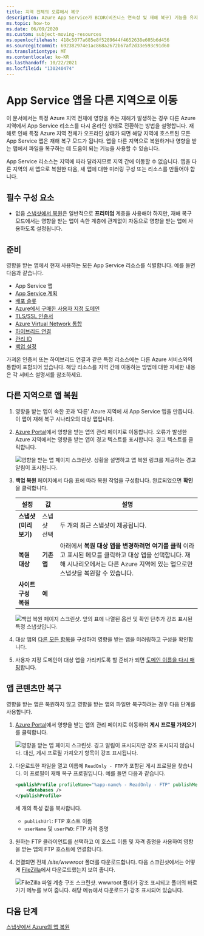 ```yaml
---
title: 지역 전체의 오류에서 복구
description: Azure App Service가 BCDR(비즈니스 연속성 및 재해 복구) 기능을 유지하는 데 도움이 되는 방법을 알아봅니다. Azure에서 특정 지역 전체의 오류로부터 앱을 복구합니다.
ms.topic: how-to
ms.date: 06/09/2020
ms.custom: subject-moving-resources
ms.openlocfilehash: 418c5077a685e8f5289644f4652638e605b6d456
ms.sourcegitcommit: 692382974e1ac868a2672b67af2d33e593c91d60
ms.translationtype: MT
ms.contentlocale: ko-KR
ms.lasthandoff: 10/22/2021
ms.locfileid: "130240474"
---
```

# <a name="move-an-app-service-app-to-another-region"></a>App Service 앱을 다른 지역으로 이동

이 문서에서는 특정 Azure 지역 전체에 영향을 주는 재해가 발생하는 경우 다른 Azure 지역에서 App Service 리소스를 다시 온라인 상태로 전환하는 방법을 설명합니다. 재해로 인해 특정 Azure 지역 전체가 오프라인 상태가 되면 해당 지역에 호스트된 모든 App Service 앱은 재해 복구 모드가 됩니다. 앱을 다른 지역으로 복원하거나 영향을 받는 앱에서 파일을 복구하는 데 도움이 되는 기능을 사용할 수 있습니다.

App Service 리소스는 지역에 따라 달라지므로 지역 간에 이동할 수 없습니다. 앱을 다른 지역의 새 앱으로 복원한 다음, 새 앱에 대한 미러링 구성 또는 리소스를 만들어야 합니다.

## <a name="prerequisites"></a>필수 구성 요소

- 없음 [스냅샷에서 복원](app-service-web-restore-snapshots.md)은 일반적으로 **프리미엄** 계층을 사용해야 하지만, 재해 복구 모드에서는 영향을 받는 앱이 속한 계층에 관계없이 자동으로 영향을 받는 앱에 사용하도록 설정됩니다.

## <a name="prepare"></a>준비

영향을 받는 앱에서 현재 사용하는 모든 App Service 리소스를 식별합니다. 예를 들면 다음과 같습니다.

- App Service 앱
- [App Service 계획](overview-hosting-plans.md)
- [배포 슬롯](deploy-staging-slots.md)
- [Azure에서 구매한 사용자 지정 도메인](manage-custom-dns-buy-domain.md)
- [TLS/SSL 인증서](configure-ssl-certificate.md)
- [Azure Virtual Network 통합](./overview-vnet-integration.md)
- [하이브리드 연결](app-service-hybrid-connections.md)
- [관리 ID](overview-managed-identity.md)
- [백업 설정](manage-backup.md)

가져온 인증서 또는 하이브리드 연결과 같은 특정 리소스에는 다른 Azure 서비스와의 통합이 포함되어 있습니다. 해당 리소스를 지역 간에 이동하는 방법에 대한 자세한 내용은 각 서비스 설명서를 참조하세요.

## <a name="restore-app-to-a-different-region"></a>다른 지역으로 앱 복원

1. 영향을 받는 앱이 속한 곳과 ‘다른’ Azure 지역에 새 App Service 앱을 만듭니다. 이 앱이 재해 복구 시나리오의 대상 앱입니다.

1. [Azure Portal](https://portal.azure.com)에서 영향을 받는 앱의 관리 페이지로 이동합니다. 오류가 발생한 Azure 지역에서는 영향을 받는 앱이 경고 텍스트를 표시합니다. 경고 텍스트를 클릭합니다.

    ![영향을 받는 앱 페이지 스크린샷. 상황을 설명하고 앱 복원 링크를 제공하는 경고 알림이 표시됩니다.](media/manage-disaster-recovery/restore-start.png)

1. **백업 복원** 페이지에서 다음 표에 따라 복원 작업을 구성합니다. 완료되었으면 **확인** 을 클릭합니다.

   | 설정 | 값 | 설명 |
   |-|-|-|
   | **스냅샷(미리 보기)** | 스냅샷 선택 | 두 개의 최근 스냅샷이 제공됩니다. |
   | **복원 대상** | **기존 앱** | 아래에서 **복원 대상 앱을 변경하려면 여기를 클릭** 이라고 표시된 메모를 클릭하고 대상 앱을 선택합니다. 재해 시나리오에서는 다른 Azure 지역에 있는 앱으로만 스냅샷을 복원할 수 있습니다. |
   | **사이트 구성 복원** | **예** | |

    ![백업 복원 페이지 스크린샷. 앞의 표에 나열된 옵션 및 확인 단추가 강조 표시된 특정 스냅샷입니다.](media/manage-disaster-recovery/restore-configure.png)

3. 대상 앱의 [다른 모든 항목](#prepare)을 구성하여 영향을 받는 앱을 미러링하고 구성을 확인합니다.

4. 사용자 지정 도메인이 대상 앱을 가리키도록 할 준비가 되면 [도메인 이름을 다시 매핑](manage-custom-dns-migrate-domain.md#remap-the-active-dns-name)합니다.

## <a name="recover-app-content-only"></a>앱 콘텐츠만 복구

영향을 받는 앱은 복원하지 않고 영향을 받는 앱의 파일만 복구하려는 경우 다음 단계를 사용합니다.

1. [Azure Portal](https://portal.azure.com)에서 영향을 받는 앱의 관리 페이지로 이동하여 **게시 프로필 가져오기** 를 클릭합니다.

    ![영향을 받는 앱 페이지 스크린샷. 경고 알림이 표시되지만 강조 표시되지 않습니다. 대신, 게시 프로필 가져오기 항목이 강조 표시됩니다.](media/manage-disaster-recovery/get-publish-profile.png)

1. 다운로드한 파일을 열고 이름에 `ReadOnly - FTP`가 포함된 게시 프로필을 찾습니다. 이 프로필이 재해 복구 프로필입니다. 예를 들면 다음과 같습니다.

    ```xml
    <publishProfile profileName="%app-name% - ReadOnly - FTP" publishMethod="FTP" publishUrl="ftp://%ftp-site%/site/wwwroot" ftpPassiveMode="True" userName="%app-name%\$%app-name%" userPWD="" destinationAppUrl="http://%app-name%.azurewebsites.net" SQLServerDBConnectionString="" mySQLDBConnectionString="" hostingProviderForumLink="" controlPanelLink="http://windows.azure.com" webSystem="WebSites">
        <databases />
    </publishProfile>
    ```
    
    세 개의 특성 값을 복사합니다. 
        
    - `publishUrl`: FTP 호스트 이름
    - `userName` 및 `userPWD`: FTP 자격 증명

1. 원하는 FTP 클라이언트를 선택하고 이 호스트 이름 및 자격 증명을 사용하여 영향을 받는 앱의 FTP 호스트에 연결합니다.

1. 연결되면 전체 */site/wwwroot* 폴더를 다운로드합니다. 다음 스크린샷에서는 어떻게 [FileZilla](https://filezilla-project.org/)에서 다운로드했는지 보여 줍니다.

    ![FileZilla 파일 계층 구조 스크린샷. wwwroot 폴더가 강조 표시되고 폴더의 바로 가기 메뉴를 보여 줍니다. 해당 메뉴에서 다운로드가 강조 표시되어 있습니다.](media/manage-disaster-recovery/download-content.png)

## <a name="next-steps"></a>다음 단계
[스냅샷에서 Azure의 앱 복원](app-service-web-restore-snapshots.md)